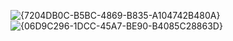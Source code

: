 ![{7204DB0C-B5BC-4869-B835-A104742B480A}](https://github.com/user-attachments/assets/94954d1e-b91d-4df7-84c0-f01cd7c71312)
![{06D9C296-1DCC-45A7-BE90-B4085C28863D}](https://github.com/user-attachments/assets/aa1dc451-ad02-4d72-a97f-54a3144eaba3)
